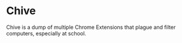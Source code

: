 # Chive
Chive is a dump of multiple Chrome Extensions that plague and filter computers, especially at school.
